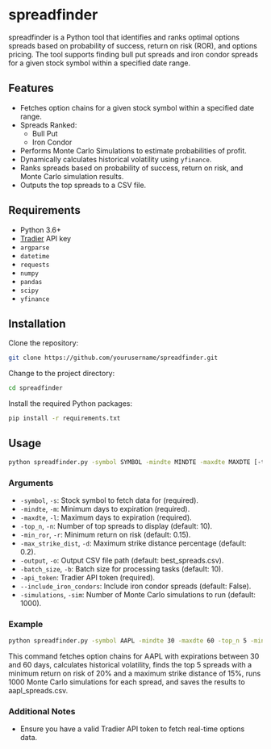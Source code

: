 # spreadfinder

spreadfinder is a Python tool that identifies and ranks optimal options spreads based on probability of success, return on risk (ROR), and options pricing. The tool supports finding bull put spreads and iron condor spreads for a given stock symbol within a specified date range.

## Features

- Fetches option chains for a given stock symbol within a specified date range.
- Spreads Ranked:
    - Bull Put
    - Iron Condor
- Performs Monte Carlo Simulations to estimate probabilities of profit.
- Dynamically calculates historical volatility using `yfinance`.
- Ranks spreads based on probability of success, return on risk, and Monte Carlo simulation results.
- Outputs the top spreads to a CSV file.

## Requirements

- Python 3.6+
- [Tradier](https://tradier.com/) API key
- `argparse`
- `datetime`
- `requests`
- `numpy`
- `pandas`
- `scipy`
- `yfinance`

## Installation

Clone the repository:

```sh
git clone https://github.com/yourusername/spreadfinder.git
```

Change to the project directory:

```sh
cd spreadfinder
```

Install the required Python packages:

```sh
pip install -r requirements.txt
```

## Usage

```sh
python spreadfinder.py -symbol SYMBOL -mindte MINDTE -maxdte MAXDTE [-top_n TOP_N] [-min_ror MIN_ROR] [-max_strike_dist MAX_STRIKE_DIST] [-output OUTPUT] [-batch_size BATCH_SIZE] -api_token API_TOKEN [--include_iron_condors] [-simulations SIMULATIONS]
```

### Arguments

- `-symbol`, `-s`: Stock symbol to fetch data for (required).
- `-mindte`, `-m`: Minimum days to expiration (required).
- `-maxdte`, `-l`: Maximum days to expiration (required).
- `-top_n`, `-n`: Number of top spreads to display (default: 10).
- `-min_ror`, `-r`: Minimum return on risk (default: 0.15).
- `-max_strike_dist`, `-d`: Maximum strike distance percentage (default: 0.2).
- `-output`, `-o`: Output CSV file path (default: best_spreads.csv).
- `-batch_size`, `-b`: Batch size for processing tasks (default: 10).
- `-api_token`: Tradier API token (required).
- `--include_iron_condors`: Include iron condor spreads (default: False).
- `-simulations`, `-sim`: Number of Monte Carlo simulations to run (default: 1000).

### Example

```sh
python spreadfinder.py -symbol AAPL -mindte 30 -maxdte 60 -top_n 5 -min_ror 0.2 -max_strike_dist 0.15 -output aapl_spreads.csv -api_token YOUR_API_TOKEN -simulations 1000
```

This command fetches option chains for AAPL with expirations between 30 and 60 days, calculates historical volatility, finds the top 5 spreads with a minimum return on risk of 20% and a maximum strike distance of 15%, runs 1000 Monte Carlo simulations for each spread, and saves the results to aapl_spreads.csv.

### Additional Notes

- Ensure you have a valid Tradier API token to fetch real-time options data.
